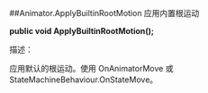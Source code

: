 ##Animator.ApplyBuiltinRootMotion 应用内置根运动

**public void ApplyBuiltinRootMotion();**

描述：

应用默认的根运动。使用 OnAnimatorMove 或 StateMachineBehaviour.OnStateMove。

